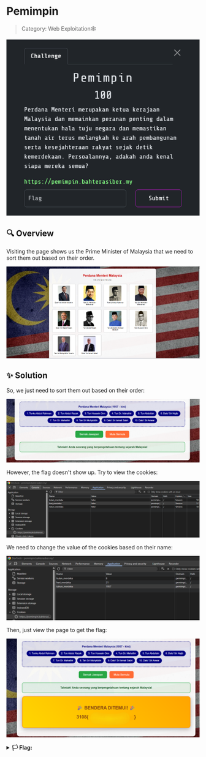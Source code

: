 # Pemimpin

> Category: Web Exploitation🕸️

![img](desc.png)


## 🔍 Overview

Visiting the page shows us the Prime Minister of Malaysia that we need to sort them out based on their order.

![img](page.png)


## ✨ Solution

So, we just need to sort them out based on their order:

![img](sorted.png)

However, the flag doesn't show up. Try to view the cookies:

![img](cookies.png)

We need to change the value of the cookies based on their name:

![img](correct.png)

Then, just view the page to get the flag:

![flag](flag.png)

<details><summary><b>🏳️ Flag:</b></summary><b>3108{p3m1mp1n_m4l4y5I4}</b></details>